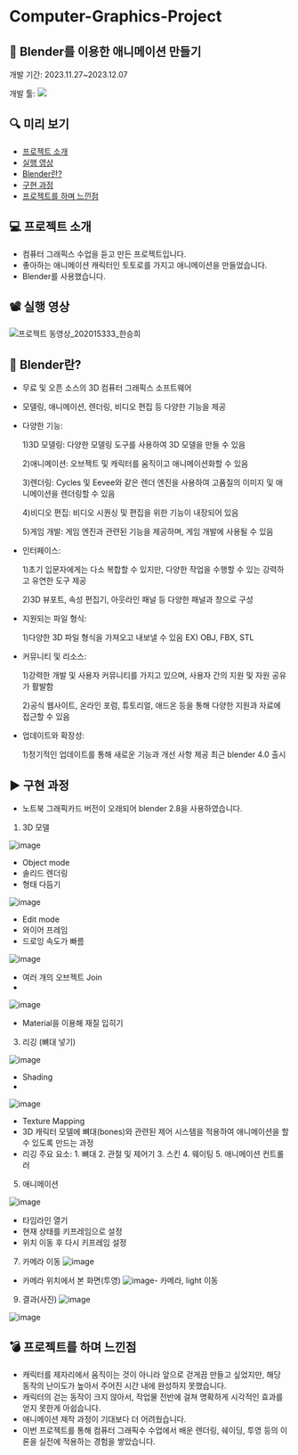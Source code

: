 # Computer-Graphics-Project
## 📜 Blender를 이용한 애니메이션 만들기

개발 기간: 2023.11.27~2023.12.07 

개발 툴: <img src="https://img.shields.io/badge/Blender-E87D0D?style=for-the-badge&logo=Blender&logoColor=white">

## 🔍 미리 보기
- [프로젝트 소개](#프로젝트-소개)
- [실행 영상](#실행-영상)
- [Blender란?](#Blender란?)
- [구현 과정](#구현-과정)
- [프로젝트를 하며 느낀점](#프로젝트를-하며-느낀점)

## 💻 프로젝트 소개
- 컴퓨터 그래픽스 수업을 듣고 만든 프로젝트입니다.
- 좋아하는 애니메이션 캐릭터인 토토로를 가지고 애니메이션을 만들었습니다.
- Blender를 사용했습니다.
  
## 📽 실행 영상
![프로젝트 동영상_202015333_한승희](https://github.com/SeungHuiHan/Computer-Graphics-Project/assets/98226400/fc03625f-3480-45d6-9888-5442ef502b5b)


## 💎 Blender란?

- 무료 및 오픈 소스의 3D 컴퓨터 그래픽스 소프트웨어
- 모델링, 애니메이션, 렌더링, 비디오 편집 등 다양한 기능을 제공
- 다양한 기능:
  
  1)3D 모델링: 다양한 모델링 도구를 사용하여 3D 모델을 만들 수 있음
  
  2)애니메이션: 오브젝트 및 캐릭터를 움직이고 애니메이션화할 수 있음
  
  3)렌더링: Cycles 및 Eevee와 같은 렌더 엔진을 사용하여 고품질의 이미지 및 애니메이션을 렌더링할 수 있음
  
  4)비디오 편집: 비디오 시퀀싱 및 편집을 위한 기능이 내장되어 있음
  
  5)게임 개발: 게임 엔진과 관련된 기능을 제공하며, 게임 개발에 사용될 수 있음
  
- 인터페이스:
  
  1)초기 입문자에게는 다소 복합할 수 있지만, 다양한 작업을 수행할 수 있는 강력하고 유연한 도구 제공
  
  2)3D 뷰포트, 속성 편집기, 아웃라인 패널 등 다양한 패널과 창으로 구성
  
- 지원되는 파일 형식:
  
  1)다양한 3D 파일 형식을 가져오고 내보낼 수 있음 EX) OBJ, FBX, STL
  
- 커뮤니티 및 리소스:
  
  1)강력한 개발 및 사용자 커뮤니티를 가지고 있으며, 사용자 간의 지원 및 자원 공유가 활발함
  
  2)공식 웹사이트, 온라인 포럼, 튜토리얼, 애드온 등을 통해 다양한 지원과 자료에 접근할 수 있음
  
- 업데이트와 확장성:
  
  1)정기적인 업데이트를 통해 새로운 기능과 개선 사항 제공 최근 blender 4.0 출시


## ▶ 구현 과정

* 노트북 그래픽카드 버전이 오래되어 blender 2.8을 사용하였습니다.

1. 3D 모델
   
![image](https://github.com/SeungHuiHan/Computer-Graphics-Project/assets/98226400/0776bbb1-dddc-4428-8334-1e0254288b4d)
- Object mode
- 솔리드 렌더링
- 형태 다듬기
  
![image](https://github.com/SeungHuiHan/Computer-Graphics-Project/assets/98226400/2fde755b-06a0-4c85-a06a-838f1a9b81c4)
- Edit mode
- 와이어 프레임
- 드로잉 속도가 빠름
  
![image](https://github.com/SeungHuiHan/Computer-Graphics-Project/assets/98226400/8c287e09-6b6d-4588-862d-befec283b8d8)
- 여러 개의 오브젝트 Join
- 
![image](https://github.com/SeungHuiHan/Computer-Graphics-Project/assets/98226400/3ac4cafb-6d37-4bcf-86df-0d0260900cc6)
- Material을 이용해 재질 입히기

3. 리깅 (뼈대 넣기)
   
![image](https://github.com/SeungHuiHan/Computer-Graphics-Project/assets/98226400/89262d6e-2f5a-47e3-9bb0-4b1df44a972f)
- Shading
- 
![image](https://github.com/SeungHuiHan/Computer-Graphics-Project/assets/98226400/b1e673ea-faf7-42e8-bef8-65e5bfea0dd2)
- Texture Mapping
- 3D 캐릭터 모델에 뼈대(bones)와 관련된 제어 시스템을 적용하여 애니메이션을 할 수 있도록 만드는 과정
- 리깅 주요 요소: 1. 뼈대 2. 관절 및 제어기 3. 스킨 4. 웨이팅 5. 애니메이션 컨트롤러

5. 애니메이션
   
![image](https://github.com/SeungHuiHan/Computer-Graphics-Project/assets/98226400/508bdfd4-32b5-4374-9729-45b6c068c9e0)
- 타임라인 열기
- 현재 상태를 키프레임으로 설정
- 위치 이동 후  다시 키프레임 설정

7. 카메라 이동
![image](https://github.com/SeungHuiHan/Computer-Graphics-Project/assets/98226400/34877a2a-6c90-49a5-b076-e1f996cc3cb6)
- 카메라 위치에서 본 화면(투영)
![image](https://github.com/SeungHuiHan/Computer-Graphics-Project/assets/98226400/c10deb72-522f-480b-afda-12c3bad61e7f)- 카메라, light 이동

9. 결과(사진)
![image](https://github.com/SeungHuiHan/Computer-Graphics-Project/assets/98226400/3b280e3f-367a-4dae-8620-0e781f0b69c1)

![image](https://github.com/SeungHuiHan/Computer-Graphics-Project/assets/98226400/7918e6c8-17ed-46ce-8728-72962fca2a6b)


## 💣 프로젝트를 하며 느낀점
- 캐릭터를 제자리에서 움직이는 것이 아니라 앞으로 걷게끔 만들고 싶었지만, 해당 동작의 난이도가 높아서 주어진 시간 내에 완성하지 못했습니다.
- 캐릭터의 걷는 동작이 크지 않아서, 작업물 전반에 걸쳐 명확하게 시각적인 효과를 얻지 못한게 아쉽습니다.
- 애니메이션 제작 과정이 기대보다 더 어려웠습니다.
- 이번 프로젝트를 통해 컴퓨터 그래픽수 수업에서 배운 렌더링, 쉐이딩, 투영 등의 이론을 실전에 적용하는 경험을 쌓았습니다.

